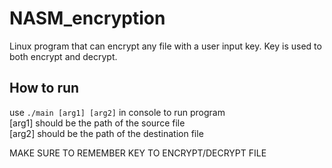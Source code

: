 # NASM_encryption
Linux program that can encrypt any file with a user input key. Key is used to both encrypt and decrypt.

## How to run

use ```./main [arg1] [arg2]``` in console to run program  
[arg1] should be the path of the source file   
[arg2] should be the path of the destination file  

MAKE SURE TO REMEMBER KEY TO ENCRYPT/DECRYPT FILE
